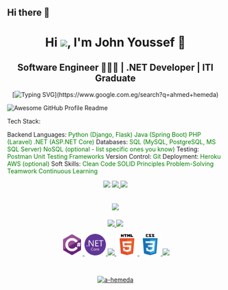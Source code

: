 ## Hi there 👋

<h1 align="center">Hi <img src="https://raw.githubusercontent.com/aemmadi/aemmadi/master/wave.gif" width="30">, I'm John Youssef 👑</h1>

<h2 align="center">Software Engineer 👨🏻‍💻 | .NET Developer | ITI Graduate</h2>

<div align="center">

[![Typing SVG](https://readme-typing-svg.demolab.com?font=Orbitron&weight=500&size=22&pause=1000&color=C00000&center=true&vCenter=true&width=420&lines=Follow+to+get+new+updates+💙👌;)](https://www.google.com.eg/search?q=ahmed+hemeda)

</div>

<img alt="Awesome GitHub Profile Readme" src="assets/agpr.gif"> </img>

Tech Stack:

Backend Languages:
<font color="green">Python (Django, Flask)</font>
<font color="green">Java (Spring Boot)</font>
<font color="green">PHP (Laravel)</font>
<font color="green">.NET (ASP.NET Core)</font>
Databases:
<font color="green">SQL (MySQL, PostgreSQL, MS SQL Server)</font>
<font color="green">NoSQL (optional - list specific ones you know)</font>
Testing:
<font color="green">Postman</font>
<font color="green">Unit Testing Frameworks</font>
Version Control:
<font color="green">Git</font>
Deployment:
<font color="green">Heroku</font>
<font color="green">AWS (optional)</font>
Soft Skills:
<font color="green">Clean Code</font>
<font color="green">SOLID Principles</font>
<font color="green">Problem-Solving</font>
<font color="green">Teamwork</font>
<font color="green">Continuous Learning</font>


<p align="center">
  <img src="https://komarev.com/ghpvc/?username=johnson3235&label=Visitors&color=0060A0&style=flat" height="40"/>
  <a href="https://github.com/johnson3235/johnson3235">
  <img src="https://img.shields.io/badge/dynamic/json?logo=github&label=Followers&labelColor=202525&color=800000&query=%24.data.totalSubs&url=https%3A%2F%2Fapi.spencerwoo.com%2Fsubstats%2F%3Fsource%3Dgithub%26queryKey%3Da-hemeda&longCache=true" height="40"/> </a>
  <a href="https://github.com/johnson3235/johnson3235?tab=stars"> <img Followers" src="https://img.shields.io/github/stars/a-hemeda?color=red&logo=github" height="40" > </a> </p>
 
<h2 align="center">
  <img src="https://readme-typing-svg.herokuapp.com?lines=Plus+22K+LinkedIn+Followers+❤️✨" /> </h2>
 
<p align="center">
  <a target="_blank" href="https://www.linkedin.com/in/john-youssef-2160091b4/"><img src="https://img.shields.io/badge/-LinkedIn-0060A0?style=for-the-badge&logo=Linkedin&logoColor=white" height="50" > </img> </a>
  <a target="_blank" href="mailto:johnyoussef32@gmail.com"><img src="https://img.shields.io/badge/-Gmail-800000?style=for-the-badge&logo=Gmail&logoColor=white" height="50" > </img> </a>
<br/>
<p align="center">
  <a href="https://www.w3schools.com/cs/" target="_blank" rel="noreferrer"> <img src="https://raw.githubusercontent.com/devicons/devicon/master/icons/csharp/csharp-original.svg" height="50"/> </a>
  <a href="https://dotnet.microsoft.com/" target="_blank" rel="noreferrer"> <img src="https://raw.githubusercontent.com/devicons/devicon/master/icons/dotnetcore/dotnetcore-original.svg" height="50"/> </a>
  <a href="https://postman.com" target="_blank" rel="noreferrer"> <img src="https://www.vectorlogo.zone/logos/getpostman/getpostman-icon.svg" height="50"/> </a>
  <a href="https://www.w3.org/html/" target="_blank" rel="noreferrer"> <img src="https://raw.githubusercontent.com/devicons/devicon/master/icons/html5/html5-original-wordmark.svg" height="50"/> </a>
  <a href="https://www.w3schools.com/css/" target="_blank" rel="noreferrer"> <img src="https://raw.githubusercontent.com/devicons/devicon/master/icons/css3/css3-original-wordmark.svg" height="50"/> </a>
  <a href="https://git-scm.com/" target="_blank" rel="noreferrer"> <img src="https://www.vectorlogo.zone/logos/git-scm/git-scm-icon.svg" height="50"/> </a> </p>
<br/>
<p align="center">
  <a href="https://github.com/ryo-ma/github-profile-trophy"><img src="https://github-profile-trophy.vercel.app/?username=a-hemeda&theme=algolia" alt="a-hemeda" /></a> </p>
